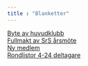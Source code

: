 ```yaml
---
title : "Blanketter"
---
```


[Byte av huvudklubb](https://christernilsson.github.io/Seniorschack/Seniorschack_Stockholm/Klubben/Blanketter/Byte_av_huvudklubb.pdf)  
[Fullmakt av SrS årsmöte](https://christernilsson.github.io/Seniorschack/Seniorschack_Stockholm/Klubben/Blanketter/Fullmakt_SrS_%C3%A5rsm%C3%B6te.pdf)  
[Ny medlem](https://christernilsson.github.io/Seniorschack/Seniorschack_Stockholm/Klubben/Blanketter/Ny_medlem.pdf)  
[Rondlistor 4-24 deltagare](https://christernilsson.github.io/Seniorschack/Seniorschack_Stockholm/Klubben/Blanketter/Rondlistor_4-24_deltagare.xls)  